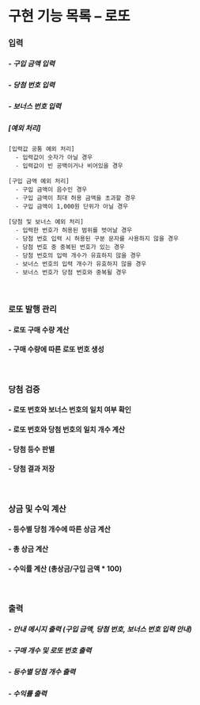 # 구현 기능 목록 – 로또

### 입력
##### - 구입 금액 입력
##### - 당첨 번호 입력
##### - 보너스 번호 입력
##### [예외 처리] 
```
[입력값 공통 예외 처리]
  - 입력값이 숫자가 아닐 경우
  - 입력값이 빈 공백이거나 비어있을 경우
  
[구입 금액 예외 처리]
  - 구입 금액이 음수인 경우
  - 구입 금액이 최대 허용 금액을 초과할 경우
  - 구입 금액이 1,000원 단위가 아닐 경우

[당첨 및 보너스 예외 처리]
  - 입력한 번호가 허용된 범위를 벗어날 경우
  - 당첨 번호 입력 시 허용된 구분 문자를 사용하지 않을 경우
  - 당첨 번호 중 중복된 번호가 있는 경우
  - 당첨 번호의 입력 개수가 유효하지 않을 경우
  - 보너스 번호의 입력 개수가 유효하지 않을 경우
  - 보너스 번호가 당첨 번호와 중복될 경우   
```

<br>

### 로또 발행 관리
#### - 로또 구매 수량 계산
#### - 구매 수량에 따른 로또 번호 생성

<br>

### 당첨 검증
#### - 로또 번호와 보너스 번호의 일치 여부 확인
#### - 로또 번호와 당첨 번호의 일치 개수 계산
#### - 당첨 등수 판별
#### - 당첨 결과 저장

<br>

### 상금 및 수익 계산
#### - 등수별 당첨 개수에 따른 상금 계산
#### - 총 상금 계산
#### - 수익률 계산 (총상금/구입 금액 * 100)

<br>

### 출력
##### - 안내 메시지 출력 (구입 금액, 당첨 번호, 보너스 번호 입력 안내)
##### - 구매 개수 및 로또 번호 출력
##### - 등수별 당첨 개수 출력
##### - 수익률 출력
